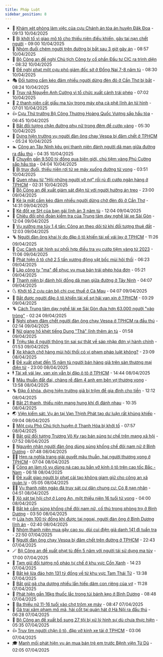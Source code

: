 ```yaml
---
title: Pháp Luật
sidebar_position: 8
---
```


<!-- dantri-phap-luat:START -->
- 🌊 [Khám xét phòng làm việc của cựu Chánh án tòa án huyện Đăk Đoa](https://dantri.com.vn/phap-luat/kham-xet-phong-lam-viec-cua-cuu-chanh-an-toa-an-huyen-dak-doa-20250410155253604.htm) - 09:13 10/04/2025
- 🐲 [Bị khởi tố vì giao mô tô cho thiếu niên điều khiển, gây tai nạn chết người](https://dantri.com.vn/phap-luat/bi-khoi-to-vi-giao-mo-to-cho-thieu-nien-dieu-khien-gay-tai-nan-chet-nguoi-20250410153755167.htm) - 09:00 10/04/2025
- 🌁 [Nhóm đuổi chém người trên đường bị bắt sau 3 giờ gây án](https://dantri.com.vn/phap-luat/nhom-duoi-chem-nguoi-tren-duong-bi-bat-sau-3-gio-gay-an-20250410153132483.htm) - 08:57 10/04/2025
- 🎃 [Bộ Công an đề nghị Chủ tịch Công ty cổ phần Đầu tư CIC ra trình diện](https://dantri.com.vn/phap-luat/bo-cong-an-de-nghi-chu-tich-cong-ty-co-phan-dau-tu-cic-ra-trinh-dien-20250410152242459.htm) - 08:32 10/04/2025
- 🦅 [Đề nghị phạt một cựu phó giám đốc sở ở Đồng Nai 7-8 năm tù](https://dantri.com.vn/phap-luat/de-nghi-phat-mot-cuu-pho-giam-doc-so-o-dong-nai-7-8-nam-tu-20250410150957968.htm) - 08:30 10/04/2025
- 🎭 [Đối tượng cầm kéo đâm nhiều người dừng đèn đỏ ở Cần Thơ bị bắt](https://dantri.com.vn/phap-luat/doi-tuong-cam-keo-dam-nhieu-nguoi-dung-den-do-o-can-tho-bi-bat-20250410150141286.htm) - 08:24 10/04/2025
- 🤗 [Truy nã Nguyễn Anh Cường vì tổ chức xuất cảnh trái phép](https://dantri.com.vn/phap-luat/truy-na-nguyen-anh-cuong-vi-to-chuc-xuat-canh-trai-phep-20250410131940374.htm) - 07:02 10/04/2025
- 🚀 [2 thanh niên cất giấu ma túy trong máy pha cà phê lĩnh án tử hình](https://dantri.com.vn/phap-luat/2-thanh-nien-cat-giau-ma-tuy-trong-may-pha-ca-phe-linh-an-tu-hinh-20250410120943403.htm) - 07:01 10/04/2025
- 👍 [Cựu Thứ trưởng Bộ Công Thương Hoàng Quốc Vượng sắp hầu tòa](https://dantri.com.vn/phap-luat/cuu-thu-truong-bo-cong-thuong-hoang-quoc-vuong-sap-hau-toa-20250410132649965.htm) - 06:45 10/04/2025
- 🧐 [Bắt đối tượng chặn đường phụ nữ trong đêm để cướp vàng](https://dantri.com.vn/phap-luat/bat-doi-tuong-chan-duong-phu-nu-trong-dem-de-cuop-vang-20250410120839592.htm) - 05:30 10/04/2025
- 🫶 [Dựng hiện trường vụ người đàn ông chạy Vespa bị đâm chết ở TPHCM](https://dantri.com.vn/phap-luat/dung-hien-truong-vu-nguoi-dan-ong-chay-vespa-bi-dam-chet-o-tphcm-20250410114811034.htm) - 05:24 10/04/2025
- 🏊 [Công an Tây Ninh kêu gọi thanh niên đánh người dã man giữa đường ra đầu thú](https://dantri.com.vn/phap-luat/cong-an-tay-ninh-keu-goi-thanh-nien-danh-nguoi-da-man-giua-duong-ra-dau-thu-20250410110853876.htm) - 04:35 10/04/2025
- 🌋 [Chuyển gần 9.500 tỷ đồng qua biên giới, chủ tiệm vàng Phú Cường sắp hầu tòa](https://dantri.com.vn/phap-luat/chuyen-gan-9500-ty-dong-qua-bien-gioi-chu-tiem-vang-phu-cuong-sap-hau-toa-20250410105704217.htm) - 04:04 10/04/2025
- 👹 [Bị truy đuổi, thiếu niên rơi từ xe máy xuống đường tử vong](https://dantri.com.vn/phap-luat/bi-truy-duoi-thieu-nien-roi-tu-xe-may-xuong-duong-tu-vong-20250410102413515.htm) - 03:51 10/04/2025
- 🫣 [Quen nhau từ &quot;Hội những người vỡ nợ&quot; rồi rủ đi cướp ngân hàng ở TPHCM](https://dantri.com.vn/phap-luat/quen-nhau-tu-hoi-nhung-nguoi-vo-no-roi-ru-di-cuop-ngan-hang-o-tphcm-20250407120906198.htm) - 02:31 10/04/2025
- 🎃 [Bộ Công an đề xuất giám sát điện tử với người hưởng án treo](https://dantri.com.vn/phap-luat/bo-cong-an-de-xuat-giam-sat-dien-tu-voi-nguoi-huong-an-treo-20250409221059271.htm) - 23:00 09/04/2025
- 🌝 [Kẻ lạ mặt cầm kéo đâm nhiều người dừng chờ đèn đỏ ở Cần Thơ](https://dantri.com.vn/phap-luat/ke-la-mat-cam-keo-dam-nhieu-nguoi-dung-cho-den-do-o-can-tho-20250409212038556.htm) - 14:31 09/04/2025
- 🚀 [Kẻ đốt xe SH của bạn gái lĩnh án 3 năm tù](https://dantri.com.vn/phap-luat/ke-dot-xe-sh-cua-ban-gai-linh-an-3-nam-tu-20250409182850819.htm) - 12:04 09/04/2025
- 🥷 [Chiêu đối phó đoàn kiểm tra của Trung tâm dạy nghề lái xe Sài Gòn](https://dantri.com.vn/phap-luat/chieu-doi-pho-doan-kiem-tra-cua-trung-tam-day-nghe-lai-xe-sai-gon-20250409180405991.htm) - 12:04 09/04/2025
- 👺 [Vụ xưởng ma túy 1,4 tấn: Công an theo dõi từ khi đối tượng thuê đất](https://dantri.com.vn/phap-luat/vu-xuong-ma-tuy-14-tan-cong-an-theo-doi-tu-khi-doi-tuong-thue-dat-20250409183005964.htm) - 12:03 09/04/2025
- 🪜 [Người đàn ông khai lý do đập ô tô khiến tài xế vái lạy ở TPHCM](https://dantri.com.vn/phap-luat/nguoi-dan-ong-khai-ly-do-dap-o-to-khien-tai-xe-vai-lay-o-tphcm-20250409175658925.htm) - 11:26 09/04/2025
- 🦄 [Cục Cảnh sát hình sự phối hợp điều tra vụ cướp tiệm vàng từ 2023](https://dantri.com.vn/phap-luat/cuc-canh-sat-hinh-su-phoi-hop-dieu-tra-vu-cuop-tiem-vang-tu-2023-20250409174156215.htm) - 11:06 09/04/2025
- 🦍 [Phát hiện ô tô chở 2,5 tấn xương động vật bốc mùi hôi thối](https://dantri.com.vn/phap-luat/phat-hien-o-to-cho-25-tan-xuong-dong-vat-boc-mui-hoi-thoi-20250409124423740.htm) - 06:23 09/04/2025
- 🌁 [Lập công ty &quot;ma&quot; để phục vụ mua bán trái phép hóa đơn](https://dantri.com.vn/phap-luat/lap-cong-ty-ma-de-phuc-vu-mua-ban-trai-phep-hoa-don-20250409120023076.htm) - 05:21 09/04/2025
- 💯 [Thanh niên bị đánh hội đồng dã man giữa đường ở Tây Ninh](https://dantri.com.vn/phap-luat/thanh-nien-bi-danh-hoi-dong-da-man-giua-duong-o-tay-ninh-20250409103557109.htm) - 04:07 09/04/2025
- 🌜 [Khởi tố 2 cựu cán bộ chi cục thuế ở Cà Mau](https://dantri.com.vn/phap-luat/khoi-to-2-cuu-can-bo-chi-cuc-thue-o-ca-mau-20250409093151952.htm) - 04:07 09/04/2025
- 👹 [Bắt được người đập ô tô khiến tài xế sợ hãi van xin ở TPHCM](https://dantri.com.vn/phap-luat/bat-duoc-nguoi-dap-o-to-khien-tai-xe-so-hai-van-xin-o-tphcm-20250409095009047.htm) - 03:29 09/04/2025
- 🪜 [Cách Trung tâm dạy nghề lái xe Sài Gòn đưa hơn 63.000 người &quot;vào tròng&quot;](https://dantri.com.vn/phap-luat/cach-trung-tam-day-nghe-lai-xe-sai-gon-dua-hon-63000-nguoi-vao-trong-20250409091800255.htm) - 02:24 09/04/2025
- 🦩 [Nghi phạm đâm chết người đàn ông chạy Vespa ở TPHCM ra đầu thú](https://dantri.com.vn/phap-luat/nghi-pham-dam-chet-nguoi-dan-ong-chay-vespa-o-tphcm-ra-dau-thu-20250409090751235.htm) - 02:14 09/04/2025
- 💂 [Nữ giang hồ khét tiếng Dung &quot;Thà&quot; lĩnh thêm án tù](https://dantri.com.vn/phap-luat/nu-giang-ho-khet-tieng-dung-tha-linh-them-an-tu-20250409085354462.htm) - 01:58 09/04/2025
- 💃 [Triệu tập 4 người thông tin sai sự thật về sáp nhập đơn vị hành chính](https://dantri.com.vn/phap-luat/trieu-tap-4-nguoi-thong-tin-sai-su-that-ve-sap-nhap-don-vi-hanh-chinh-20250409084308085.htm) - 01:53 09/04/2025
- 🧐 [Xe khách chở hàng mùi hôi thối có vi phạm pháp luật không?](https://dantri.com.vn/phap-luat/xe-khach-cho-hang-mui-hoi-thoi-co-vi-pham-phap-luat-khong-20250408232949604.htm) - 23:09 08/04/2025
- 🤗 [Đề xuất phạt đến 15 năm tù người bán hàng giả trên sàn thương mại điện tử](https://dantri.com.vn/phap-luat/de-xuat-phat-den-15-nam-tu-nguoi-ban-hang-gia-tren-san-thuong-mai-dien-tu-20250408232158576.htm) - 23:00 08/04/2025
- 🕴 [Tài xế vái lạy, van xin vẫn bị đập ô tô ở TPHCM](https://dantri.com.vn/phap-luat/tai-xe-vai-lay-van-xin-van-bi-dap-o-to-o-tphcm-20250408211217098.htm) - 14:44 08/04/2025
- 🐎 [Mâu thuẫn đất đai, chàng rể đâm 4 anh em bên vợ thương vong](https://dantri.com.vn/phap-luat/mau-thuan-dat-dai-chang-re-dam-4-anh-em-ben-vo-thuong-vong-20250408201430474.htm) - 13:58 08/04/2025
- 🪜 [Đập ổ khóa, dựng hiện trường giả bị trộm để gia đình cho tiền](https://dantri.com.vn/phap-luat/dap-o-khoa-dung-hien-truong-gia-bi-trom-de-gia-dinh-cho-tien-20250408183339712.htm) - 12:12 08/04/2025
- 🤭 [Bắt 21 thanh, thiếu niên mang hung khí đi đánh nhau](https://dantri.com.vn/phap-luat/bat-21-thanh-thieu-nien-mang-hung-khi-di-danh-nhau-20250408170057033.htm) - 10:35 08/04/2025
- 🌏 [Viện kiểm sát: Vụ án tại Vạn Thịnh Phát tạo dư luận rất khủng khiếp](https://dantri.com.vn/phap-luat/vien-kiem-sat-vu-an-tai-van-thinh-phat-tao-du-luan-rat-khung-khiep-20250408155155925.htm) - 09:04 08/04/2025
- 🎃 [Một cựu Phó Chủ tịch huyện ở Thanh Hóa bị khởi tố](https://dantri.com.vn/phap-luat/mot-cuu-pho-chu-tich-huyen-o-thanh-hoa-bi-khoi-to-20250408141039067.htm) - 07:57 08/04/2025
- 🗽 [Bắt giữ đối tượng Trương Vô Kỵ rao bán súng tự chế trên mạng xã hội](https://dantri.com.vn/phap-luat/bat-giu-doi-tuong-truong-vo-ky-rao-ban-sung-tu-che-tren-mang-xa-hoi-20250408140310179.htm) - 07:52 08/04/2025
- 🌁 [Nguyên nhân người đàn ông dùng súng khống chế đôi nam nữ ở Bình Dương](https://dantri.com.vn/phap-luat/nguyen-nhan-nguoi-dan-ong-dung-sung-khong-che-doi-nam-nu-o-binh-duong-20250408132711175.htm) - 07:48 08/04/2025
- 🧑‍💻 [Hẹn ra nghĩa trang giải quyết mâu thuẫn, hai người thương vong ở TPHCM](https://dantri.com.vn/phap-luat/hen-ra-nghia-trang-giai-quyet-mau-thuan-hai-nguoi-thuong-vong-o-tphcm-20250408134733155.htm) - 07:04 08/04/2025
- 🌮 [Công an làm rõ vụ dùng ná cao su bắn vỡ kính ô tô trên cao tốc Bắc - Nam](https://dantri.com.vn/phap-luat/cong-an-lam-ro-vu-dung-na-cao-su-ban-vo-kinh-o-to-tren-cao-toc-bac-nam-20250408124335387.htm) - 06:18 08/04/2025
- 🤗 [Đề xuất giao người bị phạt cải tạo không giam giữ cho công an xã quản lý](https://dantri.com.vn/phap-luat/de-xuat-giao-nguoi-bi-phat-cai-tao-khong-giam-giu-cho-cong-an-xa-quan-ly-20250408115749910.htm) - 05:05 08/04/2025
- 👨‍🏫 [Vụ thanh niên ngáo đá truy sát cư dân chung cư: Có 8 nạn nhân](https://dantri.com.vn/phap-luat/vu-thanh-nien-ngao-da-truy-sat-cu-dan-chung-cu-co-8-nan-nhan-20250408114526018.htm) - 04:51 08/04/2025
- 🎉 [Xô xát tại hội chợ ở Long An, một thiếu niên 16 tuổi tử vong](https://dantri.com.vn/phap-luat/xo-xat-tai-hoi-cho-o-long-an-mot-thieu-nien-16-tuoi-tu-vong-20250408104933603.htm) - 04:00 08/04/2025
- 🤗 [Bắt kẻ cầm súng khống chế đôi nam nữ, cố thủ trong phòng trọ ở Bình Dương](https://dantri.com.vn/phap-luat/bat-ke-cam-sung-khong-che-doi-nam-nu-co-thu-trong-phong-tro-o-binh-duong-20250408103608081.htm) - 03:50 08/04/2025
- 🤓 [Lừa hơn 100 tỷ đồng khi được tại ngoại, người đàn ông ở Bình Dương lĩnh án](https://dantri.com.vn/phap-luat/lua-hon-100-ty-dong-khi-duoc-tai-ngoai-nguoi-dan-ong-o-binh-duong-linh-an-20250408092654144.htm) - 02:40 08/04/2025
- 👹 [Nhóm thanh niên mua gậy cao su, dùi cui điện giả danh 141 đi tuần tra](https://dantri.com.vn/phap-luat/nhom-thanh-nien-mua-gay-cao-su-dui-cui-dien-gia-danh-141-di-tuan-tra-20250407235415855.htm) - 22:50 07/04/2025
- 🐘 [Người đàn ông chạy Vespa bị đâm chết trên đường ở TPHCM](https://dantri.com.vn/phap-luat/nguoi-dan-ong-chay-vespa-bi-dam-chet-tren-duong-o-tphcm-20250408013239730.htm) - 22:43 07/04/2025
- 🪄 [Bộ Công an đề xuất phạt tù đến 5 năm với người tái sử dụng ma túy](https://dantri.com.vn/phap-luat/bo-cong-an-de-xuat-phat-tu-den-5-nam-voi-nguoi-tai-su-dung-ma-tuy-20250407182929875.htm) - 17:00 07/04/2025
- 💄 [Tạm giữ đối tượng nổ pháo tự chế ở khu vực Cồn Xanh](https://dantri.com.vn/phap-luat/tam-giu-doi-tuong-no-phao-tu-che-o-khu-vuc-con-xanh-20250407211536742.htm) - 14:23 07/04/2025
- 🐎 [Bắt kẻ lừa đảo hơn 131 tỷ đồng về từ khu vực Tam Thái Tử](https://dantri.com.vn/phap-luat/bat-ke-lua-dao-hon-131-ty-dong-ve-tu-khu-vuc-tam-thai-tu-20250407201109744.htm) - 13:38 07/04/2025
- 💯 [Bắt giữ gã cha dượng nhiều lần hiếp dâm con riêng của vợ](https://dantri.com.vn/phap-luat/bat-giu-ga-cha-duong-nhieu-lan-hiep-dam-con-rieng-cua-vo-20250407174155920.htm) - 11:28 07/04/2025
- 💯 [Phát hiện gần 16kg thuốc lắc trong túi bánh kẹo ở Bình Dương](https://dantri.com.vn/phap-luat/phat-hien-gan-16kg-thuoc-lac-trong-tui-banh-keo-o-binh-duong-20250407151849415.htm) - 08:48 07/04/2025
- 🌈 [Ba thiếu nữ 11-16 tuổi vào chợ trộm xe máy](https://dantri.com.vn/phap-luat/ba-thieu-nu-11-16-tuoi-vao-cho-trom-xe-may-20250407143706842.htm) - 08:47 07/04/2025
- 🧠 [Gã trai xâm phạm mồ mả, hài cốt tại quán hát ở Hà Nội ra đầu thú](https://dantri.com.vn/phap-luat/ga-trai-xam-pham-mo-ma-hai-cot-tai-quan-hat-o-ha-noi-ra-dau-thu-20250407132521798.htm) - 06:28 07/04/2025
- 🌈 [Bộ Công an đề xuất bổ sung 27 tội bị xử lý hình sự dù chưa thực hiện](https://dantri.com.vn/phap-luat/bo-cong-an-de-xuat-bo-sung-27-toi-bi-xu-ly-hinh-su-du-chua-thuc-hien-20250407115938116.htm) - 05:35 07/04/2025
- 👍 [Truy tìm người chặn ô tô, đập vỡ kính xe tải ở TPHCM](https://dantri.com.vn/phap-luat/truy-tim-nguoi-chan-o-to-dap-vo-kinh-xe-tai-o-tphcm-20250406220241585.htm) - 03:06 07/04/2025
- 🎓 [Manh mối phát hiện vụ án mua bán trẻ em trước Bệnh viện Từ Dũ](https://dantri.com.vn/phap-luat/manh-moi-phat-hien-vu-an-mua-ban-tre-em-truoc-benh-vien-tu-du-20250406112710090.htm) - 02:05 07/04/2025<!-- dantri-phap-luat:END -->

